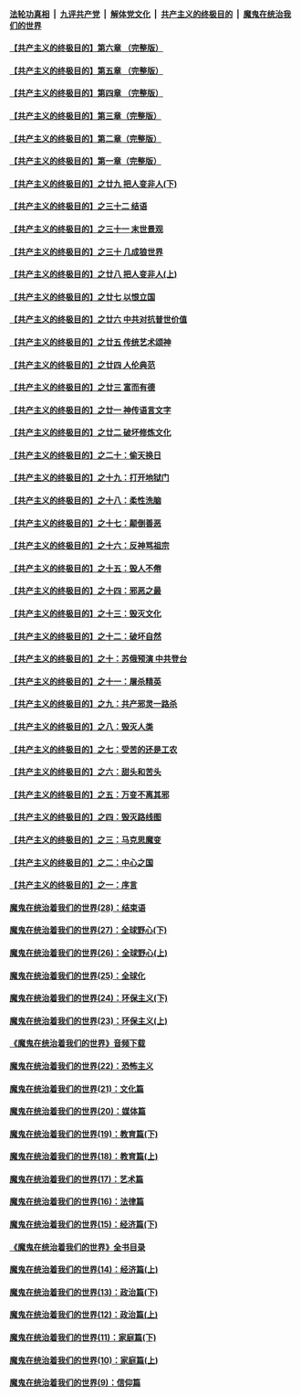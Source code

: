 ####  [法轮功真相](../../../../basic/blob/master/README.md?t=06220031) &nbsp;|&nbsp; [九评共产党](../../../../9ping.md/blob/master/README.md?t=06220031) &nbsp;|&nbsp; [解体党文化](../../../../jtdwh.md/blob/master/README.md?t=06220031)  &nbsp;|&nbsp; [共产主义的终极目的](../../../../gczydzjmd.md/blob/master/README.md?t=06220031) &nbsp;|&nbsp; [魔鬼在统治我们的世界](../../../../mgztzwmdsj.md/blob/master/README.md?t=06220031) 

#### [【共产主义的终极目的】第六章 （完整版）](../pages/nsc422/n11428913.md?t=06220031) 

#### [【共产主义的终极目的】第五章 （完整版）](../pages/nsc422/n11428912.md?t=06220031) 

#### [【共产主义的终极目的】第四章 （完整版）](../pages/nsc422/n11428907.md?t=06220031) 

#### [【共产主义的终极目的】第三章（完整版）](../pages/nsc422/n11428848.md?t=06220031) 

#### [【共产主义的终极目的】第二章（完整版）](../pages/nsc422/n11428831.md?t=06220031) 

#### [【共产主义的终极目的】第一章（完整版）](../pages/nsc422/n11417651.md?t=06220031) 

#### [【共产主义的终极目的】之廿九 把人变非人(下)](../pages/nsc422/n11344140.md?t=06220031) 

#### [【共产主义的终极目的】之三十二 结语](../pages/nsc422/n11360535.md?t=06220031) 

#### [【共产主义的终极目的】之三十一 末世景观](../pages/nsc422/n11351129.md?t=06220031) 

#### [【共产主义的终极目的】之三十 几成狼世界](../pages/nsc422/n11348280.md?t=06220031) 

#### [【共产主义的终极目的】之廿八 把人变非人(上)](../pages/nsc422/n11340492.md?t=06220031) 

#### [【共产主义的终极目的】之廿七 以恨立国](../pages/nsc422/n11336944.md?t=06220031) 

#### [【共产主义的终极目的】之廿六 中共对抗普世价值](../pages/nsc422/n11324785.md?t=06220031) 

#### [【共产主义的终极目的】之廿五 传统艺术颂神](../pages/nsc422/n11296396.md?t=06220031) 

#### [【共产主义的终极目的】之廿四 人伦典范](../pages/nsc422/n11296397.md?t=06220031) 

#### [【共产主义的终极目的】之廿三 富而有德](../pages/nsc422/n11283598.md?t=06220031) 

#### [【共产主义的终极目的】之廿一 神传语言文字](../pages/nsc422/n11263265.md?t=06220031) 

#### [【共产主义的终极目的】之廿二 破坏修炼文化](../pages/nsc422/n11245728.md?t=06220031) 

#### [【共产主义的终极目的】之二十：偷天换日](../pages/nsc422/n11238846.md?t=06220031) 

#### [【共产主义的终极目的】之十九：打开地狱门](../pages/nsc422/n11206376.md?t=06220031) 

#### [【共产主义的终极目的】之十八：柔性洗脑](../pages/nsc422/n11199994.md?t=06220031) 

#### [【共产主义的终极目的】之十七：颠倒善恶](../pages/nsc422/n11179782.md?t=06220031) 

#### [【共产主义的终极目的】之十六：反神骂祖宗](../pages/nsc422/n11166798.md?t=06220031) 

#### [【共产主义的终极目的】之十五：毁人不倦](../pages/nsc422/n11166792.md?t=06220031) 

#### [【共产主义的终极目的】之十四：邪恶之最](../pages/nsc422/n11150249.md?t=06220031) 

#### [【共产主义的终极目的】之十三：毁灭文化](../pages/nsc422/n11135227.md?t=06220031) 

#### [【共产主义的终极目的】之十二：破坏自然](../pages/nsc422/n11135214.md?t=06220031) 

#### [【共产主义的终极目的】之十：苏俄预演 中共登台](../pages/nsc422/n11118424.md?t=06220031) 

#### [【共产主义的终极目的】之十一：屠杀精英](../pages/nsc422/n11118442.md?t=06220031) 

#### [【共产主义的终极目的】之九：共产邪灵一路杀](../pages/nsc422/n11114139.md?t=06220031) 

#### [【共产主义的终极目的】之八：毁灭人类](../pages/nsc422/n11108503.md?t=06220031) 

#### [【共产主义的终极目的】之七：受苦的还是工农](../pages/nsc422/n11101809.md?t=06220031) 

#### [【共产主义的终极目的】之六：甜头和苦头](../pages/nsc422/n11096971.md?t=06220031) 

#### [【共产主义的终极目的】之五：万变不离其邪](../pages/nsc422/n11091285.md?t=06220031) 

#### [【共产主义的终极目的】之四：毁灭路线图](../pages/nsc422/n11086284.md?t=06220031) 

#### [【共产主义的终极目的】之三：马克思魔变](../pages/nsc422/n11061941.md?t=06220031) 

#### [【共产主义的终极目的】之二：中心之国](../pages/nsc422/n11047728.md?t=06220031) 

#### [【共产主义的终极目的】之一：序言](../pages/nsc422/n11086077.md?t=06220031) 

#### [魔鬼在统治着我们的世界(28)：结束语](../pages/nsc422/n10936246.md?t=06220031) 

#### [魔鬼在统治着我们的世界(27)：全球野心(下)](../pages/nsc422/n10928319.md?t=06220031) 

#### [魔鬼在统治着我们的世界(26)：全球野心(上)](../pages/nsc422/n10900318.md?t=06220031) 

#### [魔鬼在统治着我们的世界(25)：全球化](../pages/nsc422/n10788205.md?t=06220031) 

#### [魔鬼在统治着我们的世界(24)：环保主义(下)](../pages/nsc422/n10695307.md?t=06220031) 

#### [魔鬼在统治着我们的世界(23)：环保主义(上)](../pages/nsc422/n10688613.md?t=06220031) 

#### [《魔鬼在统治着我们的世界》音频下载](../pages/nsc422/n10635553.md?t=06220031) 

#### [魔鬼在统治着我们的世界(22)：恐怖主义](../pages/nsc422/n10614727.md?t=06220031) 

#### [魔鬼在统治着我们的世界(21)：文化篇](../pages/nsc422/n10597706.md?t=06220031) 

#### [魔鬼在统治着我们的世界(20)：媒体篇](../pages/nsc422/n10586579.md?t=06220031) 

#### [魔鬼在统治着我们的世界(19)：教育篇(下)](../pages/nsc422/n10564808.md?t=06220031) 

#### [魔鬼在统治着我们的世界(18)：教育篇(上)](../pages/nsc422/n10526970.md?t=06220031) 

#### [魔鬼在统治着我们的世界(17)：艺术篇](../pages/nsc422/n10499093.md?t=06220031) 

#### [魔鬼在统治着我们的世界(16)：法律篇](../pages/nsc422/n10485969.md?t=06220031) 

#### [魔鬼在统治着我们的世界(15)：经济篇(下)](../pages/nsc422/n10469975.md?t=06220031) 

#### [《魔鬼在统治着我们的世界》全书目录](../pages/nsc422/n10464261.md?t=06220031) 

#### [魔鬼在统治着我们的世界(14)：经济篇(上)](../pages/nsc422/n10457370.md?t=06220031) 

#### [魔鬼在统治着我们的世界(13)：政治篇(下)](../pages/nsc422/n10448270.md?t=06220031) 

#### [魔鬼在统治着我们的世界(12)：政治篇(上)](../pages/nsc422/n10444576.md?t=06220031) 

#### [魔鬼在统治着我们的世界(11)：家庭篇(下)](../pages/nsc422/n10440961.md?t=06220031) 

#### [魔鬼在统治着我们的世界(10)：家庭篇(上)](../pages/nsc422/n10435448.md?t=06220031) 

#### [魔鬼在统治着我们的世界(9)：信仰篇](../pages/nsc422/n10432159.md?t=06220031) 

